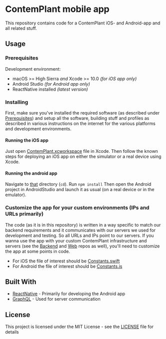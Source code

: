# ContemPlant mobile app

This repository contains code for a ContemPlant iOS- and Android-app and all related stuff.

## Usage

### Prerequisites
Development environment:
- macOS >= High Sierra _and_ Xcode >= 10.0 _(for iOS app only)_
- Android Studio _(for Android app only)_
- ReactNative installed _(latest version)_


### Installing

First, make sure you've installed the required software (as described under [Prerequisites](#prerequisites)) and setup all the software, building stuff and profiles as described in various instructions on the internet for the various platforms and development environments.

#### Running the iOS app
Just open [ContemPlant.xcworkspace](./App/iOS/ContemPlant/ContemPlant.xcworkspace) file in Xcode.
Then follow the known steps for deploying an iOS app on either the simulator or a real device using Xcode.


#### Running the android app
Navigate to [that](./App/React.nosync/ContemPlant) directory (```cd```).
Run ```npm install```
Then open the Android project in AndroidStudio and launch it as usual (on a real device or in the emulator).


### Customize the app for your custom environments (IPs and URLs primarily)
The code (as it is in this repository) is written in a way specific to match our backend requirements and it communicates with our servers we used for development and testing. So all URLs and IPs point to our servers. If you wanna use the app with your custom ContemPlant infrastructure and servers (see the [Backend](https://github.com/ContemPlant/Backend) and [Web](https://github.com/ContemPlant/Web) repos as well), you'll need to customize the app at some points in code.

- For iOS the file of interest should be [Constants.swift](./App/iOS/ContemPlant/ContemPlant/Constants.swift)
- For Android the file of interest should be [Constants.js](./App/React.nosync/ContemPlant/app/config/Constants.js)


## Built With

* [ReactNative](https://facebook.github.io/react-native/) - Primarily for developing the Android app
* [GraphQL](https://graphql.org/) - Used for server communication

## License

This project is licensed under the MIT License - see the [LICENSE](LICENSE) file for details
